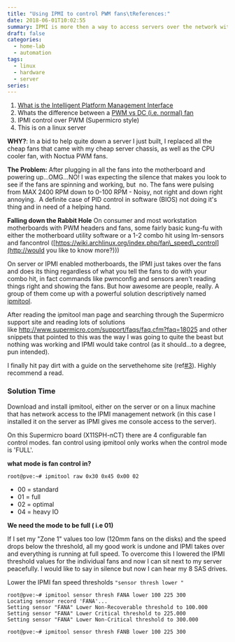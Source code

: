 ```yaml
---
title: "Using IPMI to control PWM fans\tReferences:"
date: 2018-06-01T10:02:55
summary: IPMI is more then a way to access servers over the network without them powered up (lights out, out of band etc).  It is an Intelligent Platform Management Interface,  it can be used to interface with the hardware layer in ways the OS can't.  Let's use it  to control some fans.
draft: false
categories:
  - home-lab
  - automation
tags:
  - linux
  - hardware
  - server
series:
---
```


1. [What is the Intelligent Platform Management Interface](https://en.wikipedia.org/wiki/Intelligent_Platform_Management_Interface)
2. Whats the difference between a [PWM vs DC (i.e. normal) fan](http://www.tomshardware.com/answers/id-3151794/confused-pwm-mode-fans-asus-bios.html)
3. IPMI control over PWM (Supermicro style)
4. This is on a linux server

**WHY?**:
In a bid to help quite down a server I just built, I replaced all the cheap fans that came with my cheap server chassis, as well as the CPU cooler fan, with Noctua PWM fans.

**The Problem:**
After plugging in all the fans into the motherboard and powering up...OMG...NO! I was expecting the silence that makes you look to see if the fans are spinning and working, but  no. The fans were pulsing from MAX 2400 RPM down to 0-100 RPM - Noisy, not right and down right annoying.  A definite case of PID control in software (BIOS) not doing it's thing and in need of a helping hand.

**Falling down the Rabbit Hole**
On consumer and most workstation motherboards with PWM headers and fans, some fairly basic kung-fu with either the motherboard utility software or a 1-2 combo hit using lm-sensors and fancontrol ([https://wiki.archlinux.org/index.php/fan\_speed\_control](http://would you like to know more?)))

On server or IPMI enabled motherboards, the IPMI just takes over the fans and does its thing regardless of what you tell the fans to do with your combo hit, in fact commands like pwmconfig and sensors aren't reading things right and showing the fans. But how awesome are people, really. A group of them come up with a powerful solution descriptively named [ipmitool](https://github.com/ipmitool/ipmitool).

After reading the ipmitool man page and searching through the Supermicro support site and reading lots of solutions like <http://www.supermicro.com/support/faqs/faq.cfm?faq=18025> and other snippets that pointed to this was the way I was going to quite the beast but nothing was working and IPMI would take control (as it should...to a degree, pun intended).

I finally hit pay dirt with a guide on the servethehome site (ref[#3](https://forums.servethehome.com/index.php?resources/supermicro-x9-x10-x11-fan-speed-control.20/)). Highly recommend a read.

### Solution Time
Download and install ipmitool, either on the server or on a linux machine that has network access to the IPMI management network (in this case I installed it on the server as IPMI gives me console access to the server).

On this Supermicro board (X11SPH-nCT) there are 4 configurable fan control modes. fan control using ipmitool only works when the control mode is 'FULL'.

**what mode is fan control in?**
```
root@pve:~# ipmitool raw 0x30 0x45 0x00 02
```

- 00 = standard
- 01 = full
- 02 = optimal
- 04 = heavy IO

**We need the mode to be full ( i.e 01)**

If I set my "Zone 1" values too low (120mm fans on the disks) and the speed drops below the threshold, all my good work is undone and IPMI takes over and everything is running at full speed. To overcome this I lowered the IPMI threshold values for the individual fans and now I can sit next to my server peacefully. I would like to say in silence but now I can hear my 8 SAS drives.

Lower the IPMI fan speed thresholds
`"sensor thresh lower "`

```
root@pve:~# ipmitool sensor thresh FANA lower 100 225 300
Locating sensor record 'FANA'...
Setting sensor "FANA" Lower Non-Recoverable threshold to 100.000
Setting sensor "FANA" Lower Critical threshold to 225.000
Setting sensor "FANA" Lower Non-Critical threshold to 300.000

root@pve:~# ipmitool sensor thresh FANB lower 100 225 300

```


